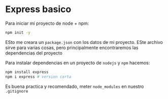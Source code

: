 # Express basico

Para iniciar mi proyecto de node + npm:

```bash
npm init -y
```

ESto me creara un `package.json` con los datos de mi proyecto. ESte archivo 
sirve para varias cosas, pero principalmente encontraremos las dependencias del proyecto

Para instalar dependencias en un proyecto de `nodejs` y `npm` hacemos:

```bash
npm install express
npm i express # version corta
```

Es buena practica y recomendado, meter `node_modules` en nuestro 
`.gitignore`